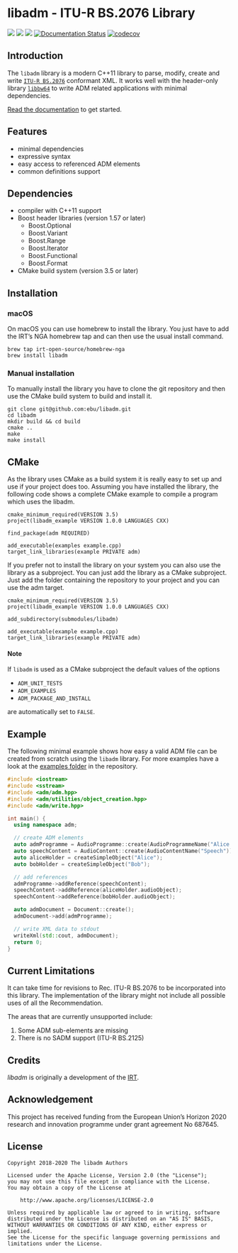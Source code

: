 # libadm - ITU-R BS.2076 Library

[![](https://github.com/ebu/libadm/workflows/Linux/badge.svg)](https://github.com/ebu/libadm/actions?workflow=Linux)
[![](https://github.com/ebu/libadm/workflows/macOS/badge.svg)](https://github.com/ebu/libadm/actions?workflow=macOS)
[![](https://github.com/ebu/libadm/workflows/Windows/badge.svg)](https://github.com/ebu/libadm/actions?workflow=Windows)
[![Documentation Status](https://readthedocs.org/projects/libadm/badge/?version=latest)](https://libadm.readthedocs.io/en/latest/?badge=latest)
[![codecov](https://codecov.io/gh/ebu/libadm/branch/master/graph/badge.svg)](https://codecov.io/gh/ebu/libadm)

## Introduction

The `libadm` library is a modern C++11 library to parse, modify, create and
write [`ITU-R BS.2076`](https://www.itu.int/rec/R-REC-BS.2076) conformant XML. It works well with the header-only
library [`libbw64`](https://github.com/ebu/libbw64) to write ADM
related applications with minimal dependencies.

[Read the documentation](https://libadm.readthedocs.io/en/latest/) to get
started.

## Features

- minimal dependencies
- expressive syntax
- easy access to referenced ADM elements
- common definitions support

## Dependencies

- compiler with C++11 support
- Boost header libraries (version 1.57 or later)
  - Boost.Optional
  - Boost.Variant
  - Boost.Range
  - Boost.Iterator
  - Boost.Functional
  - Boost.Format
- CMake build system (version 3.5 or later)

## Installation

### macOS
On macOS you can use homebrew to install the library. You just have to add the IRT’s NGA homebrew tap and can then use the usual install command.

```
brew tap irt-open-source/homebrew-nga
brew install libadm
```

### Manual installation
To manually install the library you have to clone the git repository and then use the CMake build system to build and install it.

```
git clone git@github.com:ebu/libadm.git
cd libadm
mkdir build && cd build
cmake ..
make
make install
```

## CMake
As the library uses CMake as a build system it is really easy to set up and use if your project does too. Assuming you have installed the library, the following code shows a complete CMake example to compile a program which uses the libadm.

```
cmake_minimum_required(VERSION 3.5)
project(libadm_example VERSION 1.0.0 LANGUAGES CXX)

find_package(adm REQUIRED)

add_executable(examples example.cpp)
target_link_libraries(example PRIVATE adm)
```

If you prefer not to install the library on your system you can also use the library as a subproject. You can just add the library as a CMake subproject. Just add the folder containing the repository to your project and you can use the adm target.

```
cmake_minimum_required(VERSION 3.5)
project(libadm_example VERSION 1.0.0 LANGUAGES CXX)

add_subdirectory(submodules/libadm)

add_executable(example example.cpp)
target_link_libraries(example PRIVATE adm)
```

#### Note

If `libadm` is used as a CMake subproject the default values of the options

- `ADM_UNIT_TESTS`
- `ADM_EXAMPLES`
- `ADM_PACKAGE_AND_INSTALL`

are automatically set to `FALSE`.

## Example

The following minimal example shows how easy a valid ADM file can be created
from scratch using the `libadm` library. For more examples have a look at the
[examples folder](examples) in the repository.

```cpp
#include <iostream>
#include <sstream>
#include <adm/adm.hpp>
#include <adm/utilities/object_creation.hpp>
#include <adm/write.hpp>

int main() {
  using namespace adm;

  // create ADM elements
  auto admProgramme = AudioProgramme::create(AudioProgrammeName("Alice and Bob talking"));
  auto speechContent = AudioContent::create(AudioContentName("Speech"));
  auto aliceHolder = createSimpleObject("Alice");
  auto bobHolder = createSimpleObject("Bob");

  // add references
  admProgramme->addReference(speechContent);
  speechContent->addReference(aliceHolder.audioObject);
  speechContent->addReference(bobHolder.audioObject);

  auto admDocument = Document::create();
  admDocument->add(admProgramme);

  // write XML data to stdout
  writeXml(std::cout, admDocument);
  return 0;
}
```

## Current Limitations
It can take time for revisions to Rec. ITU-R BS.2076 to be incorporated into this library. The implementation of the library might not include all possible uses of all the Recommendation.

The areas that are currently unsupported include:
1. Some ADM sub-elements are missing
2. There is no SADM support (ITU-R BS.2125)

## Credits

*libadm* is originally a development of the [IRT](https://www.irt.de).

## Acknowledgement

This project has received funding from the European Union’s Horizon 2020
research and innovation programme under grant agreement No 687645.

## License

```
Copyright 2018-2020 The libadm Authors

Licensed under the Apache License, Version 2.0 (the "License");
you may not use this file except in compliance with the License.
You may obtain a copy of the License at

    http://www.apache.org/licenses/LICENSE-2.0

Unless required by applicable law or agreed to in writing, software
distributed under the License is distributed on an "AS IS" BASIS,
WITHOUT WARRANTIES OR CONDITIONS OF ANY KIND, either express or implied.
See the License for the specific language governing permissions and
limitations under the License.
```
